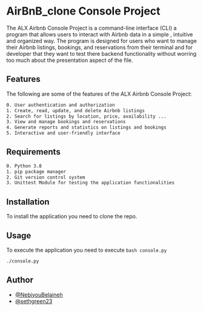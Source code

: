 # AirBnB_clone Console Project

The ALX Airbnb Console Project is a command-line interface (CLI) a program that allows users to interact with Airbnb data in a simple , intuitive and organized way. The program is designed for users who want to manage their Airbnb listings, bookings, and reservations from their terminal and for developer that they want to test there backend functionality without worring too much about the presentation aspect of the file.

## Features

The following are some of the features of the ALX Airbnb Console Project:

```bash
0. User authentication and authorization
1. Create, read, update, and delete Airbnb listings
2. Search for listings by location, price, availability ...
3. View and manage bookings and reservations
4. Generate reports and statistics on listings and bookings
5. Interactive and user-friendly interface
```

## Requirements
```bash
0. Python 3.8
1. pip package manager
2. Git version control system
3. Unittest Module for testing the application functionalities
```

## Installation
To install the application you need to clone the repo.

## Usage
To execute the application you need to execute ```bash console.py```
```bash
./console.py
```

## Author
- [@NebiyouBelaineh](https://github.com/NebiyouBelaineh)
- [@sethgreen23](https://github.com/sethgreen23)
